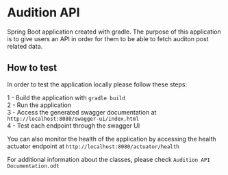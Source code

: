# Audition API

Spring Boot application created with gradle. The purpose of this application is to give users an API in order for them
to be able to fetch auditon post related data.

## How to test

In order to test the application locally please follow these steps:

1 - Build the application with `gradle build`  
2 - Run the application  
3 - Access the generated swagger documentation at `http://localhost:8080/swagger-ui/index.html`  
4 - Test each endpoint through the swagger UI

You can also monitor the health of the application by accessing the health actuator endpoint
at `http://localhost:8080/actuator/health`

For additional information about the classes, please check `Audition API Documentation.odt`
